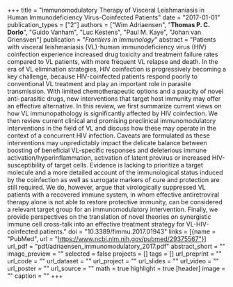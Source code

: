 +++
title = "Immunomodulatory Therapy of Visceral Leishmaniasis in Human Immunodeficiency Virus-Coinfected Patients"
date = "2017-01-01"
publication_types = ["2"]
authors = ["Wim Adriaensen", "**Thomas P. C. Dorlo**", "Guido Vanham", "Luc Kestens", "Paul M. Kaye", "Johan van Griensven"]
publication = "_Frontiers in Immunology_"
abstract = "Patients with visceral leishmaniasis (VL)-human immunodeficiency virus (HIV) coinfection experience increased drug toxicity and treatment failure rates compared to VL patients, with more frequent VL relapse and death. In the era of VL elimination strategies, HIV coinfection is progressively becoming a key challenge, because HIV-coinfected patients respond poorly to conventional VL treatment and play an important role in parasite transmission. With limited chemotherapeutic options and a paucity of novel anti-parasitic drugs, new interventions that target host immunity may offer an effective alternative. In this review, we first summarize current views on how VL immunopathology is significantly affected by HIV coinfection. We then review current clinical and promising preclinical immunomodulatory interventions in the field of VL and discuss how these may operate in the context of a concurrent HIV infection. Caveats are formulated as these interventions may unpredictably impact the delicate balance between boosting of beneficial VL-specific responses and deleterious immune activation/hyperinflammation, activation of latent provirus or increased HIV-susceptibility of target cells. Evidence is lacking to prioritize a target molecule and a more detailed account of the immunological status induced by the coinfection as well as surrogate markers of cure and protection are still required. We do, however, argue that virologically suppressed VL patients with a recovered immune system, in whom effective antiretroviral therapy alone is not able to restore protective immunity, can be considered a relevant target group for an immunomodulatory intervention. Finally, we provide perspectives on the translation of novel theories on synergistic immune cell cross-talk into an effective treatment strategy for VL-HIV-coinfected patients."
doi = "10.3389/fimmu.2017.01943"
links = [{name = "PubMed", url = "https://www.ncbi.nlm.nih.gov/pubmed/29375567"}]
url_pdf = "pdf/adriaensen_immunomodulatory_2017.pdf"
abstract_short = ""
image_preview = ""
selected = false
projects = []
tags = []
url_preprint = ""
url_code = ""
url_dataset = ""
url_project = ""
url_slides = ""
url_video = ""
url_poster = ""
url_source = ""
math = true
highlight = true
[header]
image = ""
caption = ""
+++
